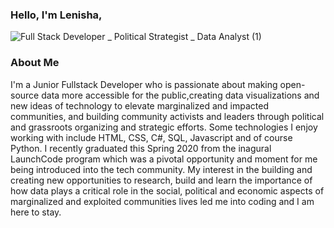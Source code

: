 ### Hello, I'm Lenisha,

<!--
**LenishaGibson/LenishaGibson** is a ✨ _special_ ✨ repository because its `README.md` (this file) appears on your GitHub profile.

Here are some ideas to get you started:

- 🔭 I’m currently working on ...
- 🌱 I’m currently learning ...
- 👯 I’m looking to collaborate on ...
- 🤔 I’m looking for help with ...
- 💬 Ask me about ...
- 📫 How to reach me: ...
- 😄 Pronouns: ...
- ⚡ Fun fact: ...
-->


![Full Stack Developer _ Political Strategist _ Data Analyst (1)](https://user-images.githubusercontent.com/54690096/89063592-700fcd80-d336-11ea-8116-1f74df1914bf.png)

### About Me
I'm a Junior Fullstack Developer who is passionate about making open-source data more accessible for the public,creating data visualizations and new ideas of technology to elevate marginalized and impacted communities, and building community activists and leaders through political and grassroots organizing and strategic efforts. Some technologies I enjoy working with include HTML, CSS, C#, SQL, Javascript and of course Python. I recently graduated this Spring 2020 from the inagural LaunchCode program which was a pivotal opportunity and moment for me being introduced into the tech community. My interest in the building and creating new opportunities to research, build and learn the importance of how data plays a critical role in the social, political and economic aspects of marginalized and exploited communities lives led me into coding and I am here to stay. 


